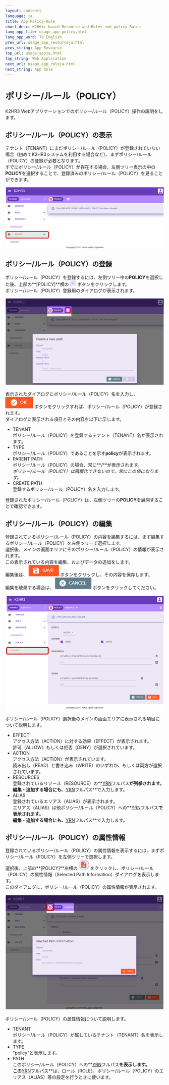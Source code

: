 ```yaml
---
layout: contents
language: ja
title: App Policy-Rule
short_desc: K2Hdkc based Resource and Roles and policy Rules
lang_opp_file: usage_app_policy.html
lang_opp_word: To English
prev_url: usage_app_resourceja.html
prev_string: App Resource
top_url: usage_appja.html
top_string: Web Application
next_url: usage_app_roleja.html
next_string: App Role
---
```


# ポリシー/ルール（POLICY）
K2HR3 Webアプリケーションでのポリシー/ルール（POLICY）操作の説明をします。

## ポリシー/ルール（POLICY）の表示
テナント（TENANT）にまだポリシー/ルール（POLICY）が登録されていない場合（初めてK2HR3システムを利用する場合など）、まずポリシー/ルール（POLICY）の登録が必要となります。  
すでにポリシー/ルール（POLICY）が存在する場合、左側ツリー表示の中の**POLICY**を選択することで、登録済みのポリシー/ルール（POLICY）を見ることができます。  

![K2HR3 Usage Application - Policy Top](images/usage_app_policy_top.png)

## ポリシー/ルール（POLICY）の登録
ポリシー/ルール（POLICY）を登録するには、左側ツリー中の**POLICY**を選択した後、上部の**[POLICY]**横の ![K2HR3 Add Button](images/button_add.png)  ボタンをクリックします。  
ポリシー/ルール（POLICY）登録用のダイアログが表示されます。  

![K2HR3 Usage Application - Policy Create Dialog](images/usage_app_policy_add.png)

表示されたダイアログにポリシー/ルール（POLICY）名を入力し、![K2HR3 OK Button](images/button_ok.png) ボタンをクリックすれば、ポリシー/ルール（POLICY）が登録されます。  
ダイアログに表示される項目とその内容を以下に示します。  
- TENANT  
ポリシー/ルール（POLICY）を登録するテナント（TENANT）名が表示されます。
- TYPE  
ポリシー/ルール（POLICY）であることを示す**policy**が表示されます。
- PARENT PATH  
ポリシー/ルール（POLICY）の場合、常に**/**が表示されます。  
_ポリシー/ルール（POLICY）は階層化できないので、常にこの値になります。_
- CREATE PATH  
登録するポリシー/ルール（POLICY）名を入力します。

登録されたポリシー/ルール（POLICY）は、左側ツリーの**POLICY**を展開することで確認できます。  

## ポリシー/ルール（POLICY）の編集
登録されているポリシー/ルール（POLICY）の内容を編集するには、まず編集するポリシー/ルール（POLICY）を左側ツリーで選択します。  
選択後、メインの画面エリアにそのポリシー/ルール（POLICY）の情報が表示されます。  
この表示されている内容を編集、およびデータの追加をします。  
編集後は、 ![K2HR3 SAVE Button](images/button_save.png)  ボタンをクリックし、その内容を保存します。  
編集を破棄する場合は、 ![K2HR3 CANCEL Button](images/button_cancel.png)  ボタンをクリックしてください。  

![K2HR3 Usage Application - Policy Page](images/usage_app_policy_all.png)

ポリシー/ルール（POLICY）選択後のメインの画面エリアに表示される項目について説明します。
- EFFECT  
アクセス方法（ACTION）に対する効果（EFFECT）が表示されます。  
許可（ALLOW）もしくは拒否（DENY）が選択されています。
- ACTION  
アクセス方法（ACTION）が表示されています。  
読み出し（READ）と書き込み（WRITE）のいずれか、もしくは両方が選択されています。
- RESOURCES  
登録されているリソース（RESOURCE）の**[YRN](detail_variousja.html)フルパス**が列挙されます。  
編集・追加する場合にも、**[YRN](detail_variousja.html)フルパス**で入力します。
- ALIAS  
登録されているエリアス（ALIAS）が表示されます。  
エリアス（ALIAS）は他ポリシー/ルール（POLICY）への**[YRN](detail_variousja.html)フルパス**で表示されます。  
編集・追加する場合にも、**[YRN](detail_variousja.html)フルパス**で入力します。

## ポリシー/ルール（POLICY）の属性情報
登録されているポリシー/ルール（POLICY）の属性情報を表示するには、まずポリシー/ルール（POLICY）を左側ツリーで選択します。  
選択後、上部の**[POLICY]**左横の ![K2HR3 Path Button](images/button_path.png)  をクリックし、ポリシー/ルール（POLICY）の属性情報（Selected Path Information）ダイアログを表示します。  
このダイアログに、ポリシー/ルール（POLICY）の属性情報が表示されます。  

![K2HR3 Usage Application - Policy Information](images/usage_app_policy_info.png)

ポリシー/ルール（POLICY）の属性情報について説明します。
- TENANT  
ポリシー/ルール（POLICY）が属しているテナント（TENANT）名を表示します。
- TYPE  
"policy"と表示します。
- PATH  
このポリシー/ルール（POLICY）への**[YRN](detail_variousja.html)フルパス**を表示します。  
この**[YRN](detail_variousja.html)フルパス**は、ロール（ROLE）、ポリシー/ルール（POLICY）のエリアス（ALIAS）等の設定を行うときに使います。

